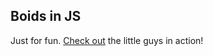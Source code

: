 ## Boids in JS
Just for fun. [Check out](http://evilscott.github.io/boids/) the little guys in action!